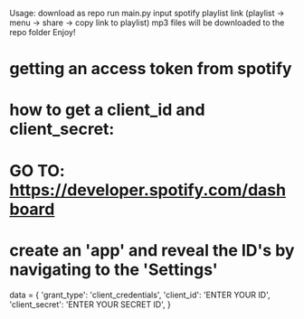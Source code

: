 Usage:
download as repo
run main.py
input spotify playlist link (playlist -> menu -> share -> copy link to playlist)
mp3 files will be downloaded to the repo folder
Enjoy!


# getting an access token from spotify
# how to get a client_id and client_secret:
# GO TO: https://developer.spotify.com/dashboard
# create an 'app' and reveal the ID's by navigating to the 'Settings'


data = {
    'grant_type': 'client_credentials',
    'client_id': 'ENTER YOUR ID',
    'client_secret': 'ENTER YOUR SECRET ID',
}



